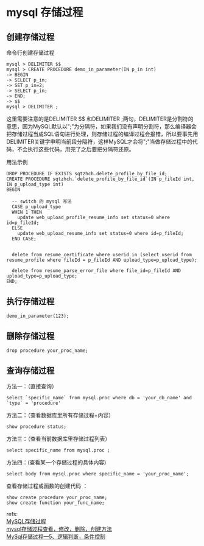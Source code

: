 # mysql 存储过程

## 创建存储过程
命令行创建存储过程

	mysql > DELIMITER $$ 
	mysql > CREATE PROCEDURE demo_in_parameter(IN p_in int)  
	-> BEGIN   
	-> SELECT p_in;   
	-> SET p_in=2;   
	-> SELECT p_in;   
	-> END;   
	-> $$ 
	mysql > DELIMITER ; 
这里需要注意的是DELIMITER $$ 和DELIMITER ;两句，DELIMITER是分割符的意思，因为MySQL默认以";"为分隔符，如果我们没有声明分割符，那么编译器会把存储过程当成SQL语句进行处理，则存储过程的编译过程会报错，所以要事先用DELIMITER关键字申明当前段分隔符，这样MySQL才会将";"当做存储过程中的代码，不会执行这些代码，用完了之后要把分隔符还原。

用法示例

	DROP PROCEDURE IF EXISTS sqtzhch.delete_profile_by_file_id;
	CREATE PROCEDURE sqtzhch.`delete_profile_by_file_id`(IN p_fileId int, IN p_upload_type int)
	BEGIN   

	  -- switch 的 mysql 写法
	  CASE p_upload_type
	  WHEN 1 THEN 
	    update web_upload_profile_resume_info set status=0 where id=p_fileId;
	  ELSE 
	    update web_upload_resume_info set status=0 where id=p_fileId;
	  END CASE;

	  
	  delete from resume_certificate where userid in (select userid from resume_profile where fileId = p_fileId AND upload_type=p_upload_type);
	  
	  delete from resume_parse_error_file where file_id=p_fileId AND upload_type=p_upload_type;
	END;

## 执行存储过程

	demo_in_parameter(123); 

## 删除存储过程

	drop procedure your_proc_name;
## 查询存储过程

方法一：（直接查询）

	select `specific_name` from mysql.proc where db = 'your_db_name' and `type` = 'procedure'

方法二：（查看数据库里所有存储过程+内容）

	show procedure status;

方法三：（查看当前数据库里存储过程列表）

	select specific_name from mysql.proc ;

方法四：(查看某一个存储过程的具体内容)

	select body from mysql.proc where specific_name = 'your_proc_name';

查看存储过程或函数的创建代码 ：

	show create procedure your_proc_name;
	show create function your_func_name;





refs:  
[MySQL存储过程](http://www.cnblogs.com/exmyth/p/3303470.html)  
[mysql存储过程查看，修改，删除，创建方法](http://www.111cn.net/database/mysql/35817.htm)  
[MySql存储过程—5、逻辑判断，条件控制](http://www.2cto.com/database/201208/149282.html)  